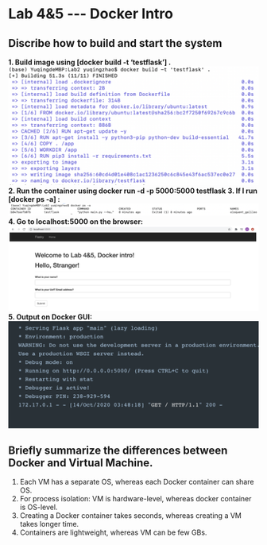 # Lab 4&5 --- Docker Intro
## Discribe how to build and start the system
  **1. Build image using [docker build -t ‘testflask’] .**
  ![image](https://github.com/kafkaontheshore5997/ECE444-F2020-Lab3/blob/lab4_Microservice_Experiment/Week4Imgs/Lab4DockerBuild.PNG)
  **2. Run the container using docker run -d -p 5000:5000 testflask**
  **3. If I run [docker ps -a] :**
  ![image](https://github.com/kafkaontheshore5997/ECE444-F2020-Lab3/blob/lab4_Microservice_Experiment/Week4Imgs/Lab4DockerPs-a.PNG)
  **4. Go to localhost:5000 on the browser:**
  ![image](https://github.com/kafkaontheshore5997/ECE444-F2020-Lab3/blob/lab4_Microservice_Experiment/Week4Imgs/lab4Browser.PNG)
  **5. Output on Docker GUI:**
  ![image](https://github.com/kafkaontheshore5997/ECE444-F2020-Lab3/blob/lab4_Microservice_Experiment/Week4Imgs/Lab4DockerGUI.PNG)
  
## Briefly summarize the differences between Docker and Virtual Machine.
1. Each VM has a separate OS, whereas each Docker container can share OS.
2. For process isolation: VM is hardware-level, whereas docker container is OS-level.
3. Creating a Docker container takes seconds, whereas creating a VM takes longer time.
4. Containers are lightweight, whereas VM can be few GBs.
